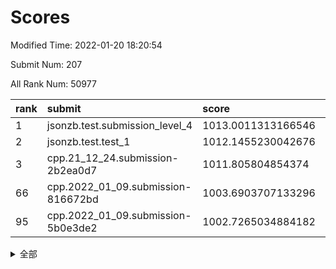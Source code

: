 # Scores

Modified Time: 2022-01-20 18:20:54

Submit Num: 207

All Rank Num: 50977

| rank |               submit               |       score        |       sigma        | pk_num |
| :--- | :--------------------------------- | :----------------- | :----------------- | :----- |
| 1    | jsonzb.test.submission_level_4     | 1013.0011313166546 | 0.7951472156964866 | 983    |
| 2    | jsonzb.test.test_1                 | 1012.1455230042676 | 0.7851808111160572 | 989    |
| 3    | cpp.21_12_24.submission-2b2ea0d7   | 1011.805804854374  | 0.7723837244220462 | 984    |
| 66   | cpp.2022_01_09.submission-816672bd | 1003.6903707133296 | 0.7076299748565967 | 984    |
| 95   | cpp.2022_01_09.submission-5b0e3de2 | 1002.7265034884182 | 0.7125451725991351 | 990    |


<details>
<summary>全部</summary>

| rank |                 submit                 |       score        |       sigma        | pk_num |
| :--- | :------------------------------------- | :----------------- | :----------------- | :----- |
| 1    | jsonzb.test.submission_level_4         | 1013.0011313166546 | 0.7951472156964866 | 983    |
| 2    | jsonzb.test.test_1                     | 1012.1455230042676 | 0.7851808111160572 | 989    |
| 3    | cpp.21_12_24.submission-2b2ea0d7       | 1011.805804854374  | 0.7723837244220462 | 984    |
| 4    | gobigger.level_3.submission_level_3_19 | 1011.4064063299184 | 0.7674374963360039 | 991    |
| 5    | gobigger.level_3.submission_level_3_16 | 1011.2186869678816 | 0.774180288063069  | 988    |
| 6    | gobigger.level_3.submission_level_3_47 | 1010.8828667510908 | 0.7584647002347236 | 982    |
| 7    | gobigger.level_3.submission_level_3_1  | 1010.8824222755171 | 0.7904121008900888 | 985    |
| 8    | gobigger.level_3.submission_level_3_35 | 1010.8662322993573 | 0.8027417283501097 | 986    |
| 9    | gobigger.level_3.submission_level_3_21 | 1010.8496130549664 | 0.7472445609927334 | 986    |
| 10   | gobigger.level_3.submission_level_3_41 | 1010.8049389494302 | 0.7763561234303056 | 986    |
| 11   | gobigger.level_3.submission_level_3_13 | 1010.8043503720216 | 0.7718514727032447 | 987    |
| 12   | gobigger.level_3.submission_level_3_25 | 1010.744393981822  | 0.7735746162654145 | 981    |
| 13   | gobigger.level_3.submission_level_3_42 | 1010.7391282073294 | 0.7774610860412089 | 988    |
| 14   | gobigger.level_3.submission_level_3_37 | 1010.7289325273753 | 0.7622067615812552 | 983    |
| 15   | gobigger.level_3.submission_level_3_24 | 1010.7073163689299 | 0.7792188306602784 | 989    |
| 16   | gobigger.level_3.submission_level_3_29 | 1010.6959922225977 | 0.7497793364493521 | 990    |
| 17   | gobigger.level_3.submission_level_3_49 | 1010.5889224595196 | 0.7600971807681869 | 985    |
| 18   | gobigger.level_3.submission_level_3_11 | 1010.58559939564   | 0.7524458033614526 | 984    |
| 19   | gobigger.level_3.submission_level_3_38 | 1010.5396079607323 | 0.789689409113368  | 989    |
| 20   | gobigger.level_3.submission_level_3_33 | 1010.3417833043908 | 0.7544552228675413 | 984    |
| 21   | gobigger.level_3.submission_level_3_45 | 1010.3363443120509 | 0.7834363088025965 | 986    |
| 22   | gobigger.level_3.submission_level_3_17 | 1010.3303173822266 | 0.7637547202606138 | 982    |
| 23   | gobigger.level_3.submission_level_3_39 | 1010.234563495053  | 0.7651476718280928 | 985    |
| 24   | gobigger.level_3.submission_level_3_20 | 1010.2188083624148 | 0.7681690381969675 | 985    |
| 25   | gobigger.level_3.submission_level_3_10 | 1010.1911408967164 | 0.7470757493367408 | 982    |
| 26   | gobigger.level_3.submission_level_3_31 | 1010.1061535454572 | 0.7445901613685363 | 986    |
| 27   | gobigger.level_3.submission_level_3_0  | 1010.0640974521632 | 0.7529444660720204 | 988    |
| 28   | gobigger.level_3.submission_level_3_28 | 1009.9841362662437 | 0.7663858863972032 | 988    |
| 29   | gobigger.level_3.submission_level_3_22 | 1009.9826623327384 | 0.7463121513244833 | 983    |
| 30   | gobigger.level_3.submission_level_3_30 | 1009.8869069004695 | 0.7598669624392046 | 983    |
| 31   | gobigger.level_3.submission_level_3_5  | 1009.8224264697408 | 0.7292036084561627 | 982    |
| 32   | gobigger.level_3.submission_level_3_7  | 1009.806951459261  | 0.7644945952039353 | 986    |
| 33   | gobigger.level_3.submission_level_3_34 | 1009.7595954740063 | 0.762376808783682  | 985    |
| 34   | gobigger.level_3.submission_level_3_36 | 1009.7573222595443 | 0.7660968273559446 | 987    |
| 35   | gobigger.level_3.submission_level_3_14 | 1009.7437929045416 | 0.7515760073571325 | 986    |
| 36   | gobigger.level_3.submission_level_3_6  | 1009.5783160388731 | 0.7535228181757627 | 989    |
| 37   | gobigger.level_3.submission_level_3_9  | 1009.5378382976887 | 0.7779480171727327 | 980    |
| 38   | gobigger.level_3.submission_level_3_3  | 1009.4651343146371 | 0.7566575250521728 | 986    |
| 39   | gobigger.level_3.submission_level_3_40 | 1009.4602678323188 | 0.7529759486143704 | 987    |
| 40   | gobigger.level_3.submission_level_3_48 | 1009.3228997434587 | 0.7493481216259538 | 983    |
| 41   | gobigger.level_3.submission_level_3_15 | 1009.2976312270603 | 0.7533031779797075 | 982    |
| 42   | gobigger.level_3.submission_level_3_26 | 1009.2394702482867 | 0.7579882527533868 | 985    |
| 43   | gobigger.level_3.submission_level_3_8  | 1009.2340613099952 | 0.7425099950883801 | 991    |
| 44   | gobigger.level_3.submission_level_3_2  | 1009.1826591385652 | 0.7292762150393894 | 987    |
| 45   | gobigger.level_3.submission_level_3_4  | 1009.0627093036774 | 0.7353675744723116 | 985    |
| 46   | gobigger.level_3.submission_level_3_23 | 1009.0261992362423 | 0.7420796249138173 | 984    |
| 47   | gobigger.level_3.submission_level_3_46 | 1008.9226837530125 | 0.7539395726976204 | 988    |
| 48   | gobigger.level_3.submission_level_3_43 | 1008.8849215211493 | 0.7453215416157116 | 983    |
| 49   | gobigger.level_3.submission_level_3_27 | 1008.7858656135799 | 0.7640034630115665 | 982    |
| 50   | gobigger.level_3.submission_level_3_32 | 1008.7118755148483 | 0.7362522007159542 | 984    |
| 51   | gobigger.level_3.submission_level_3_12 | 1008.1075870048593 | 0.7629901957989106 | 987    |
| 52   | gobigger.level_3.submission_level_3_18 | 1008.0086963267062 | 0.729390453523705  | 983    |
| 53   | gobigger.level_3.submission_level_3_44 | 1007.5111238807798 | 0.7361131100390441 | 980    |
| 54   | gobigger.level_1.submission_level_1_23 | 1005.0500442971642 | 0.7289483348118432 | 986    |
| 55   | gobigger.level_1.submission_level_1_4  | 1004.5367520082207 | 0.7120104867566637 | 980    |
| 56   | gobigger.level_1.submission_level_1_24 | 1004.477459278095  | 0.7184170542724583 | 987    |
| 57   | gobigger.level_1.submission_level_1_40 | 1004.4329737583785 | 0.7112462973951708 | 984    |
| 58   | gobigger.level_1.submission_level_1_0  | 1004.3459233347577 | 0.7302669498737603 | 981    |
| 59   | gobigger.level_1.submission_level_1_6  | 1004.2635976029158 | 0.7171706636954351 | 986    |
| 60   | gobigger.level_1.submission_level_1_35 | 1004.1944783895615 | 0.7165517796382004 | 994    |
| 61   | gobigger.level_1.submission_level_1_8  | 1004.0748991887806 | 0.7168188544205724 | 987    |
| 62   | gobigger.level_1.submission_level_1_3  | 1003.9768354112992 | 0.7119045571037935 | 983    |
| 63   | gobigger.level_1.submission_level_1_12 | 1003.9679020679508 | 0.7138367897309813 | 987    |
| 64   | gobigger.level_1.submission_level_1_38 | 1003.8541314507818 | 0.7175606646263855 | 985    |
| 65   | gobigger.level_1.submission_level_1_34 | 1003.726183184935  | 0.7128997856518509 | 983    |
| 66   | cpp.2022_01_09.submission-816672bd     | 1003.6903707133296 | 0.7076299748565967 | 984    |
| 67   | gobigger.level_1.submission_level_1_15 | 1003.6692588669189 | 0.7096772565119049 | 984    |
| 68   | gobigger.level_1.submission_level_1_16 | 1003.5720983595711 | 0.7148544449770368 | 984    |
| 69   | gobigger.level_1.submission_level_1_49 | 1003.5648266294234 | 0.7073392426887913 | 985    |
| 70   | gobigger.level_1.submission_level_1_13 | 1003.4209576341116 | 0.7235047136325676 | 988    |
| 71   | gobigger.level_1.submission_level_1_29 | 1003.3990176782321 | 0.7148688483763715 | 988    |
| 72   | gobigger.level_1.submission_level_1_46 | 1003.3965342593793 | 0.7174033862122919 | 984    |
| 73   | gobigger.level_1.submission_level_1_33 | 1003.3909134720052 | 0.7123105192839261 | 984    |
| 74   | gobigger.level_1.submission_level_1_26 | 1003.38121355695   | 0.7133826710791988 | 985    |
| 75   | gobigger.level_1.submission_level_1_42 | 1003.28743386371   | 0.7198524664139389 | 988    |
| 76   | gobigger.level_1.submission_level_1_11 | 1003.2742987202619 | 0.7194120455833338 | 986    |
| 77   | gobigger.level_1.submission_level_1_7  | 1003.2560039063835 | 0.7042449187965157 | 986    |
| 78   | gobigger.level_1.submission_level_1_5  | 1003.2551473409934 | 0.7175308439669212 | 990    |
| 79   | gobigger.level_1.submission_level_1_10 | 1003.2320570463563 | 0.715457847315064  | 985    |
| 80   | gobigger.level_1.submission_level_1_41 | 1003.2225052821781 | 0.7223166623032203 | 982    |
| 81   | gobigger.level_1.submission_level_1_30 | 1003.2082061460582 | 0.712620868067127  | 983    |
| 82   | gobigger.level_1.submission_level_1_44 | 1003.0839375793342 | 0.7188481622923936 | 987    |
| 83   | gobigger.level_1.submission_level_1_28 | 1003.0802014342787 | 0.7107376107073132 | 981    |
| 84   | gobigger.level_1.submission_level_1_27 | 1003.0382859568107 | 0.7063329443065526 | 989    |
| 85   | gobigger.level_1.submission_level_1_32 | 1003.0222642346196 | 0.711164772164054  | 982    |
| 86   | gobigger.level_1.submission_level_1_36 | 1002.9491839331447 | 0.7287062026745789 | 982    |
| 87   | gobigger.level_1.submission_level_1_17 | 1002.9268245198873 | 0.706363391460138  | 986    |
| 88   | gobigger.level_1.submission_level_1_47 | 1002.9135407889185 | 0.7193063442426549 | 978    |
| 89   | gobigger.level_1.submission_level_1_37 | 1002.897829331664  | 0.7213640632363542 | 988    |
| 90   | gobigger.level_1.submission_level_1_2  | 1002.8660646266597 | 0.7167395190997242 | 986    |
| 91   | gobigger.level_1.submission_level_1_18 | 1002.7907592216612 | 0.715467520341768  | 988    |
| 92   | gobigger.level_1.submission_level_1_25 | 1002.7859048063771 | 0.7176653680838309 | 979    |
| 93   | gobigger.level_1.submission_level_1_21 | 1002.7671650700652 | 0.723299904832132  | 987    |
| 94   | gobigger.level_1.submission_level_1_9  | 1002.7630997428005 | 0.7269805040410224 | 991    |
| 95   | cpp.2022_01_09.submission-5b0e3de2     | 1002.7265034884182 | 0.7125451725991351 | 990    |
| 96   | gobigger.level_1.submission_level_1_14 | 1002.7196754630772 | 0.7184880557806677 | 984    |
| 97   | gobigger.level_1.submission_level_1_31 | 1002.6323100203956 | 0.7063451300888425 | 983    |
| 98   | gobigger.level_1.submission_level_1_19 | 1002.6097712600521 | 0.7214657251847808 | 985    |
| 99   | gobigger.level_1.submission_level_1_20 | 1002.5743296743047 | 0.7086545440228088 | 983    |
| 100  | gobigger.level_1.submission_level_1_39 | 1002.5136753618182 | 0.7099849218253744 | 984    |
| 101  | gobigger.level_1.submission_level_1_43 | 1002.3203414158781 | 0.706946749657419  | 985    |
| 102  | gobigger.level_1.submission_level_1_48 | 1002.2398221604917 | 0.7144827686718722 | 986    |
| 103  | gobigger.level_1.submission_level_1_45 | 1002.1860075683176 | 0.711381860550151  | 980    |
| 104  | gobigger.level_1.submission_level_1_1  | 1001.6617178142625 | 0.7133923011866354 | 983    |
| 105  | gobigger.level_1.submission_level_1_22 | 1001.5140534727145 | 0.7201995278538813 | 988    |
| 106  | gobigger.random.submission_random_17   | 997.896944128877   | 0.7104131167393241 | 984    |
| 107  | gobigger.random.submission_random_0    | 997.1973137056347  | 0.7122855298030215 | 982    |
| 108  | gobigger.random.submission_random_35   | 997.1007906623582  | 0.7166775266413656 | 984    |
| 109  | gobigger.random.submission_random_32   | 997.0075952153977  | 0.7130653692207158 | 992    |
| 110  | gobigger.random.submission_random_41   | 996.9501207175269  | 0.7086601248487425 | 984    |
| 111  | gobigger.random.submission_random_14   | 996.8673172593881  | 0.7188545318061133 | 989    |
| 112  | gobigger.random.submission_random_3    | 996.8568300059222  | 0.7041262301411315 | 984    |
| 113  | gobigger.random.submission_random_40   | 996.7758412819152  | 0.7103477231289075 | 984    |
| 114  | gobigger.random.submission_random_45   | 996.6977601671366  | 0.7017583672006296 | 988    |
| 115  | gobigger.random.submission_random_39   | 996.6905597746794  | 0.7116713954099428 | 989    |
| 116  | gobigger.random.submission_random_9    | 996.6402256360875  | 0.7023491902821482 | 985    |
| 117  | gobigger.random.submission_random_10   | 996.5747548684124  | 0.7088464945542104 | 985    |
| 118  | gobigger.random.submission_random_15   | 996.5292376021762  | 0.7051526130043981 | 988    |
| 119  | gobigger.random.submission_random_37   | 996.5083207360516  | 0.7014633037812218 | 985    |
| 120  | gobigger.random.submission_random_6    | 996.44822605161    | 0.7101878966400966 | 988    |
| 121  | gobigger.random.submission_random_18   | 996.4430169006747  | 0.7118081386541751 | 988    |
| 122  | gobigger.random.submission_random_22   | 996.3928028572036  | 0.71594811402015   | 985    |
| 123  | gobigger.random.submission_random_20   | 996.3590415513237  | 0.7127953096273121 | 986    |
| 124  | gobigger.random.submission_random_19   | 996.3468201030787  | 0.7101631712936667 | 984    |
| 125  | gobigger.random.submission_random_2    | 996.3128477444617  | 0.7043880859376372 | 988    |
| 126  | gobigger.random.submission_random_1    | 996.2977495751172  | 0.7044399429446678 | 985    |
| 127  | gobigger.random.submission_random_42   | 996.2205801323711  | 0.7123480526581201 | 990    |
| 128  | gobigger.random.submission_random_25   | 996.1208705820667  | 0.716047195367804  | 987    |
| 129  | gobigger.random.submission_random_31   | 996.0727349799761  | 0.711329541565031  | 984    |
| 130  | gobigger.random.submission_random_23   | 996.0708252684434  | 0.712722038955918  | 989    |
| 131  | gobigger.random.submission_random_33   | 995.9175123557837  | 0.7220836636644627 | 986    |
| 132  | gobigger.random.submission_random_46   | 995.9105723358824  | 0.7129529777426862 | 983    |
| 133  | gobigger.random.submission_random_5    | 995.8862041146934  | 0.7064642413927655 | 987    |
| 134  | gobigger.random.submission_random_48   | 995.8506434917124  | 0.7132868367023029 | 985    |
| 135  | gobigger.random.submission_random_28   | 995.8302863824712  | 0.7116726241221557 | 985    |
| 136  | gobigger.random.submission_random_36   | 995.8198479086739  | 0.7141769130876516 | 982    |
| 137  | gobigger.random.submission_random_29   | 995.7734232590012  | 0.7167216892417708 | 984    |
| 138  | gobigger.random.submission_random_30   | 995.6810205662013  | 0.702643609642514  | 987    |
| 139  | gobigger.random.submission_random_4    | 995.6705393207264  | 0.7126112323911367 | 979    |
| 140  | gobigger.random.submission_random_44   | 995.5982202511086  | 0.7048340480614045 | 982    |
| 141  | gobigger.random.submission_random_27   | 995.5770036646568  | 0.7200134468850312 | 983    |
| 142  | gobigger.random.submission_random_16   | 995.5456022807056  | 0.7043676348869297 | 988    |
| 143  | gobigger.random.submission_random_13   | 995.4666184233927  | 0.7095516025594301 | 991    |
| 144  | gobigger.random.submission_random_11   | 995.4422626013521  | 0.7130613886171506 | 984    |
| 145  | gobigger.random.submission_random_24   | 995.3851375010611  | 0.7053688263675773 | 984    |
| 146  | gobigger.random.submission_random_43   | 995.1610548544403  | 0.7058847667372673 | 978    |
| 147  | gobigger.random.submission_random_38   | 995.1376365850824  | 0.7275148453035761 | 986    |
| 148  | gobigger.random.submission_random_47   | 995.0452744430802  | 0.7175781119224126 | 981    |
| 149  | gobigger.random.submission_random_7    | 994.9882588021796  | 0.7135967689872744 | 979    |
| 150  | gobigger.random.submission_random_26   | 994.8850794749013  | 0.716777523107678  | 983    |
| 151  | gobigger.random.submission_random_12   | 994.8696254693024  | 0.721727575351368  | 989    |
| 152  | gobigger.random.submission_random_21   | 994.8297705402483  | 0.7176668952742535 | 982    |
| 153  | gobigger.random.submission_random_49   | 994.568817106728   | 0.7087942134313377 | 987    |
| 154  | gobigger.random.submission_random_34   | 994.4717735286122  | 0.7062250424815254 | 982    |
| 155  | gobigger.level_2.submission_level_2_31 | 993.9733606736427  | 0.7352433467574774 | 990    |
| 156  | gobigger.random.submission_random_8    | 993.8633118503361  | 0.716514764271595  | 985    |
| 157  | gobigger.level_2.submission_level_2_49 | 993.7620181633948  | 0.7394609237621804 | 982    |
| 158  | gobigger.level_2.submission_level_2_45 | 993.5907977552778  | 0.723279402529214  | 986    |
| 159  | gobigger.level_2.submission_level_2_17 | 993.5124725689452  | 0.7320795619956296 | 982    |
| 160  | gobigger.level_2.submission_level_2_11 | 993.3426391744904  | 0.7384637032175786 | 984    |
| 161  | gobigger.level_2.submission_level_2_18 | 993.2258245555813  | 0.7300936752149422 | 986    |
| 162  | gobigger.level_2.submission_level_2_9  | 993.0346879115287  | 0.734838028295798  | 988    |
| 163  | gobigger.level_2.submission_level_2_4  | 992.9306421188871  | 0.72485820050002   | 993    |
| 164  | gobigger.level_2.submission_level_2_20 | 992.8452453904287  | 0.7263852164008299 | 988    |
| 165  | gobigger.level_2.submission_level_2_34 | 992.7399553213833  | 0.7432365006022279 | 977    |
| 166  | gobigger.level_2.submission_level_2_3  | 992.7314853276755  | 0.7360800776461416 | 988    |
| 167  | gobigger.level_2.submission_level_2_33 | 992.6202398995921  | 0.7399392646094183 | 984    |
| 168  | gobigger.level_2.submission_level_2_5  | 992.5346844863737  | 0.7630864915922023 | 985    |
| 169  | gobigger.level_2.submission_level_2_37 | 992.4962981308232  | 0.7456737943119092 | 984    |
| 170  | gobigger.level_2.submission_level_2_32 | 992.4821585481336  | 0.7460884886038102 | 985    |
| 171  | gobigger.level_2.submission_level_2_47 | 992.2543782744192  | 0.734070232911763  | 983    |
| 172  | gobigger.level_2.submission_level_2_46 | 992.23674262419    | 0.7625374848724292 | 986    |
| 173  | gobigger.level_2.submission_level_2_8  | 992.2287631454539  | 0.755269944462391  | 982    |
| 174  | gobigger.level_2.submission_level_2_10 | 992.1816221234311  | 0.7514533607620051 | 983    |
| 175  | gobigger.level_2.submission_level_2_36 | 992.1786070404388  | 0.7404925748266881 | 985    |
| 176  | gobigger.level_2.submission_level_2_22 | 992.1614737248207  | 0.7461345721458238 | 985    |
| 177  | gobigger.level_2.submission_level_2_42 | 992.1082118993814  | 0.7515449126676982 | 984    |
| 178  | gobigger.level_2.submission_level_2_26 | 992.1004079820416  | 0.7417061698676862 | 986    |
| 179  | gobigger.level_2.submission_level_2_35 | 992.096900417006   | 0.7416347333403902 | 985    |
| 180  | gobigger.level_2.submission_level_2_6  | 992.0956691966517  | 0.7541551761893189 | 988    |
| 181  | gobigger.level_2.submission_level_2_28 | 992.0905407737475  | 0.7314425805418838 | 985    |
| 182  | gobigger.level_2.submission_level_2_7  | 992.0847912302354  | 0.755008337378645  | 990    |
| 183  | gobigger.level_2.submission_level_2_44 | 992.0581671850802  | 0.744987975742198  | 986    |
| 184  | gobigger.level_2.submission_level_2_14 | 992.0463779734904  | 0.7371431580734237 | 981    |
| 185  | gobigger.level_2.submission_level_2_23 | 992.028874307858   | 0.7519068029030639 | 983    |
| 186  | gobigger.level_2.submission_level_2_29 | 991.8260516356343  | 0.7553003530069202 | 990    |
| 187  | gobigger.level_2.submission_level_2_40 | 991.8053536796942  | 0.7378070190531009 | 982    |
| 188  | gobigger.level_2.submission_level_2_12 | 991.7795728418612  | 0.7350510923852915 | 985    |
| 189  | gobigger.level_2.submission_level_2_1  | 991.769029642185   | 0.7602942220403918 | 983    |
| 190  | gobigger.level_2.submission_level_2_13 | 991.7197660503342  | 0.7335739042726171 | 983    |
| 191  | gobigger.level_2.submission_level_2_41 | 991.6745099491113  | 0.7424367769395387 | 981    |
| 192  | gobigger.level_2.submission_level_2_16 | 991.533454033173   | 0.7492570738400258 | 985    |
| 193  | gobigger.level_2.submission_level_2_15 | 991.5095022160398  | 0.7465959764137763 | 983    |
| 194  | gobigger.level_2.submission_level_2_0  | 991.4853558870858  | 0.7514347356006179 | 985    |
| 195  | gobigger.level_2.submission_level_2_48 | 991.2094769212457  | 0.7506896111254091 | 987    |
| 196  | gobigger.level_2.submission_level_2_19 | 991.1630482455735  | 0.7575677679668136 | 984    |
| 197  | gobigger.level_2.submission_level_2_21 | 991.0700155925008  | 0.744184757905888  | 992    |
| 198  | gobigger.level_2.submission_level_2_24 | 990.9070133085462  | 0.7670791002532991 | 985    |
| 199  | gobigger.level_2.submission_level_2_27 | 990.7459090667338  | 0.7467952524156167 | 986    |
| 200  | gobigger.level_2.submission_level_2_2  | 990.6971269659924  | 0.7770790425143697 | 986    |
| 201  | gobigger.level_2.submission_level_2_30 | 990.6383589871318  | 0.7533180719074598 | 984    |
| 202  | gobigger.level_2.submission_level_2_39 | 990.4946735280975  | 0.771886218239634  | 979    |
| 203  | gobigger.level_2.submission_level_2_25 | 990.2386251216518  | 0.7572781755181996 | 987    |
| 204  | gobigger.level_2.submission_level_2_43 | 989.9579844646723  | 0.7705045614654954 | 983    |
| 205  | gobigger.level_2.submission_level_2_38 | 989.8221806209976  | 0.7751015683512392 | 987    |
| 206  | gobigger.none.submission_none_0        | 976.8555997270761  | 1.3547821460480645 | 976    |
| 207  | gobigger.none.submission_none_1        | 976.4622086478205  | 1.4056841043656516 | 981    |

</details>